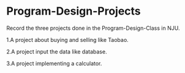 # Program-Design-Projects
Record the three projects done in the Program-Design-Class in NJU.

1.A project about buying and selling like Taobao.

2.A project input the data like database.

3.A project implementing a calculator.

